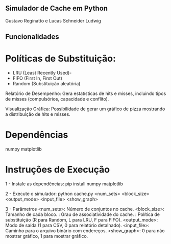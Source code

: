 ## Simulador de Cache em Python
Gustavo Reginatto e Lucas Schneider Ludwig

## Funcionalidades

# Políticas de Substituição:
- LRU (Least Recently Used)-
- FIFO (First In, First Out)
- Random (Substituição aleatória)

Relatório de Desempenho: Gera estatísticas de hits e misses, incluindo tipos de misses (compulsórios, capacidade e conflito).

Visualização Gráfica: Possibilidade de gerar um gráfico de pizza mostrando a distribuição de hits e misses.

# Dependências
numpy
matplotlib

# Instruções de Execução
1 - Instale as dependências:
pip install numpy matplotlib

2 - Execute o simulador:
python cache.py <num_sets> <block_size> <assoc> <policy> <output_mode> <input_file> <show_graph>

3 - Parâmetros
<num_sets>: Número de conjuntos no cache.
<block_size>: Tamanho de cada bloco.
<assoc>: Grau de associatividade do cache.
<policy>: Política de substituição (R para Random, L para LRU, F para FIFO).
<output_mode>: Modo de saída (1 para CSV, 0 para relatório detalhado).
<input_file>: Caminho para o arquivo binário com endereços.
<show_graph>: 0 para não mostrar gráfico, 1 para mostrar gráfico.
